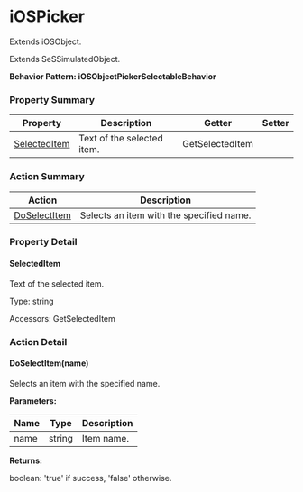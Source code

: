 # iOSPicker

Extends <link displaytype="text" defaultstyle="true" type="topiclink" href="iOSObject" styleclass="Normal" translate="true">iOSObject</link>.

Extends SeSSimulatedObject.





**Behavior Pattern: iOSObjectPickerSelectableBehavior**


<!-- ============================== property summary ========================== -->

	

### Property Summary

| **Property** | **Description** | **Getter** | **Setter** |
| ------------ | --------------- | ---------- | ---------- |
| [SelectedItem](#SelectedItem) | Text of the selected item. | GetSelectedItem |  |



	
<!-- ============================== action summary ========================== -->



### Action Summary

|  **Action** | **Description** | 
| ----------- | --------------- |
|	[DoSelectItem](#DoSelectItem) | Selects an item with the specified name. |




<!-- ============================== property detail ========================== -->
	
### Property Detail
		
<a name="SelectedItem"></a>
#### SelectedItem


Text of the selected item.

			
	
			
Type: string
			
			
Accessors: GetSelectedItem
			
		
	
	
<!-- ============================== action detail ========================== -->
	
### Action Detail
		
<a name="DoSelectItem"></a>    
#### DoSelectItem(name)

Selects an item with the specified name.


**Parameters:**

|	**Name** | **Type** | **Description** |
| ---------- | -------- | --------------- |
| name | string |	Item name. |




**Returns:**

boolean: 'true' if success, 'false' otherwise.




	


